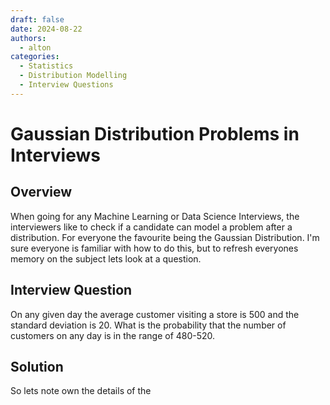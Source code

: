 ```yaml
---
draft: false 
date: 2024-08-22
authors:
  - alton
categories:
  - Statistics
  - Distribution Modelling
  - Interview Questions
---
```


# Gaussian Distribution Problems in Interviews

## Overview

When going for any Machine Learning or Data Science Interviews, the interviewers like to check if a candidate can model a problem after a distribution. For everyone the favourite being the Gaussian Distribution. I'm sure everyone is familiar with how to do this, but to refresh everyones memory on the subject lets look at a question.

## Interview Question

On any given day the average customer visiting a store is 500 and the standard deviation is 20. What is the probability that the number of customers on any day is in the range of 480-520.

## Solution

So lets note own the details of the 